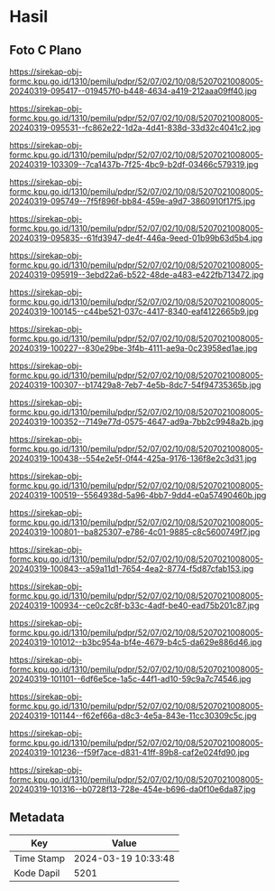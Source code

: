 # Hasil

## Foto C Plano

https://sirekap-obj-formc.kpu.go.id/1310/pemilu/pdpr/52/07/02/10/08/5207021008005-20240319-095417--019457f0-b448-4634-a419-212aaa09ff40.jpg

https://sirekap-obj-formc.kpu.go.id/1310/pemilu/pdpr/52/07/02/10/08/5207021008005-20240319-095531--fc862e22-1d2a-4d41-838d-33d32c4041c2.jpg

https://sirekap-obj-formc.kpu.go.id/1310/pemilu/pdpr/52/07/02/10/08/5207021008005-20240319-103309--7ca1437b-7f25-4bc9-b2df-03466c579319.jpg

https://sirekap-obj-formc.kpu.go.id/1310/pemilu/pdpr/52/07/02/10/08/5207021008005-20240319-095749--7f5f896f-bb84-459e-a9d7-3860910f17f5.jpg

https://sirekap-obj-formc.kpu.go.id/1310/pemilu/pdpr/52/07/02/10/08/5207021008005-20240319-095835--61fd3947-de4f-446a-9eed-01b99b63d5b4.jpg

https://sirekap-obj-formc.kpu.go.id/1310/pemilu/pdpr/52/07/02/10/08/5207021008005-20240319-095919--3ebd22a6-b522-48de-a483-e422fb713472.jpg

https://sirekap-obj-formc.kpu.go.id/1310/pemilu/pdpr/52/07/02/10/08/5207021008005-20240319-100145--c44be521-037c-4417-8340-eaf4122665b9.jpg

https://sirekap-obj-formc.kpu.go.id/1310/pemilu/pdpr/52/07/02/10/08/5207021008005-20240319-100227--830e29be-3f4b-4111-ae9a-0c23958ed1ae.jpg

https://sirekap-obj-formc.kpu.go.id/1310/pemilu/pdpr/52/07/02/10/08/5207021008005-20240319-100307--b17429a8-7eb7-4e5b-8dc7-54f94735365b.jpg

https://sirekap-obj-formc.kpu.go.id/1310/pemilu/pdpr/52/07/02/10/08/5207021008005-20240319-100352--7149e77d-0575-4647-ad9a-7bb2c9948a2b.jpg

https://sirekap-obj-formc.kpu.go.id/1310/pemilu/pdpr/52/07/02/10/08/5207021008005-20240319-100438--554e2e5f-0f44-425a-9176-136f8e2c3d31.jpg

https://sirekap-obj-formc.kpu.go.id/1310/pemilu/pdpr/52/07/02/10/08/5207021008005-20240319-100519--5564938d-5a96-4bb7-9dd4-e0a57490460b.jpg

https://sirekap-obj-formc.kpu.go.id/1310/pemilu/pdpr/52/07/02/10/08/5207021008005-20240319-100801--ba825307-e786-4c01-9885-c8c5600749f7.jpg

https://sirekap-obj-formc.kpu.go.id/1310/pemilu/pdpr/52/07/02/10/08/5207021008005-20240319-100843--a59a11d1-7654-4ea2-8774-f5d87cfab153.jpg

https://sirekap-obj-formc.kpu.go.id/1310/pemilu/pdpr/52/07/02/10/08/5207021008005-20240319-100934--ce0c2c8f-b33c-4adf-be40-ead75b201c87.jpg

https://sirekap-obj-formc.kpu.go.id/1310/pemilu/pdpr/52/07/02/10/08/5207021008005-20240319-101012--b3bc954a-bf4e-4679-b4c5-da629e886d46.jpg

https://sirekap-obj-formc.kpu.go.id/1310/pemilu/pdpr/52/07/02/10/08/5207021008005-20240319-101101--6df6e5ce-1a5c-44f1-ad10-59c9a7c74546.jpg

https://sirekap-obj-formc.kpu.go.id/1310/pemilu/pdpr/52/07/02/10/08/5207021008005-20240319-101144--f62ef66a-d8c3-4e5a-843e-11cc30309c5c.jpg

https://sirekap-obj-formc.kpu.go.id/1310/pemilu/pdpr/52/07/02/10/08/5207021008005-20240319-101236--f59f7ace-d831-41ff-89b8-caf2e024fd90.jpg

https://sirekap-obj-formc.kpu.go.id/1310/pemilu/pdpr/52/07/02/10/08/5207021008005-20240319-101316--b0728f13-728e-454e-b696-da0f10e6da87.jpg


## Metadata

| Key        | Value               |
| ---------- | ------------------- |
| Time Stamp | 2024-03-19 10:33:48 |
| Kode Dapil | 5201                |



